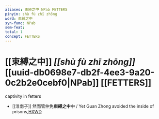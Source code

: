 ```yaml
---
aliases: 束縛之中 NPab FETTERS
pinyin: shù fù zhī zhōng
word: 束縛之中
syn-func: NPab
sem-feat: 
total: 1
concept: FETTERS 
---
```

# [[束縛之中]] *[[shù fù zhī zhōng]]*  [[uuid-db0698e7-db2f-4ee3-9a20-0c2b2e0cebf0|NPab]] [[FETTERS]]
captivity in fetters
 - [[淮南子]] 然而管仲免**束縛之中**中 / Yet Guan Zhong avoided the inside of prisons,[HXWD](https://hxwd.org/textview.html?location=KR3j0010_tls_013-22a.67)